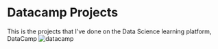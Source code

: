 # Datacamp Projects

This is the projects that I've done on the Data Science learning platform, DataCamp
![datacamp](https://www.google.com/url?sa=i&url=https%3A%2F%2Fdataresident.com%2Fis-datacamp-worth-it%2F&psig=AOvVaw0442WTuu1iYzqf810rxO2c&ust=1652458230884000&source=images&cd=vfe&ved=0CAwQjRxqFwoTCNijuOGs2vcCFQAAAAAdAAAAABAD)

